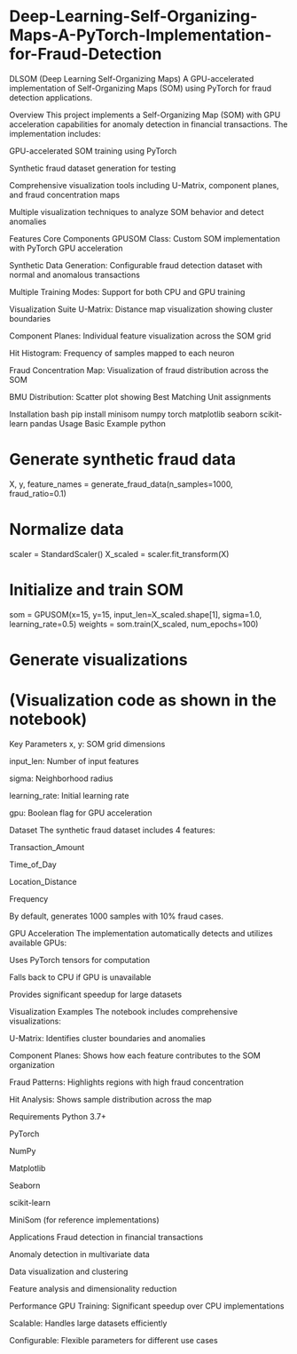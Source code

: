 # Deep-Learning-Self-Organizing-Maps-A-PyTorch-Implementation-for-Fraud-Detection
DLSOM (Deep Learning Self-Organizing Maps)
A GPU-accelerated implementation of Self-Organizing Maps (SOM) using PyTorch for fraud detection applications.

Overview
This project implements a Self-Organizing Map (SOM) with GPU acceleration capabilities for anomaly detection in financial transactions. The implementation includes:

GPU-accelerated SOM training using PyTorch

Synthetic fraud dataset generation for testing

Comprehensive visualization tools including U-Matrix, component planes, and fraud concentration maps

Multiple visualization techniques to analyze SOM behavior and detect anomalies

Features
Core Components
GPUSOM Class: Custom SOM implementation with PyTorch GPU acceleration

Synthetic Data Generation: Configurable fraud detection dataset with normal and anomalous transactions

Multiple Training Modes: Support for both CPU and GPU training

Visualization Suite
U-Matrix: Distance map visualization showing cluster boundaries

Component Planes: Individual feature visualization across the SOM grid

Hit Histogram: Frequency of samples mapped to each neuron

Fraud Concentration Map: Visualization of fraud distribution across the SOM

BMU Distribution: Scatter plot showing Best Matching Unit assignments

Installation
bash
pip install minisom numpy torch matplotlib seaborn scikit-learn pandas
Usage
Basic Example
python
# Generate synthetic fraud data
X, y, feature_names = generate_fraud_data(n_samples=1000, fraud_ratio=0.1)

# Normalize data
scaler = StandardScaler()
X_scaled = scaler.fit_transform(X)

# Initialize and train SOM
som = GPUSOM(x=15, y=15, input_len=X_scaled.shape[1], sigma=1.0, learning_rate=0.5)
weights = som.train(X_scaled, num_epochs=100)

# Generate visualizations
# (Visualization code as shown in the notebook)
Key Parameters
x, y: SOM grid dimensions

input_len: Number of input features

sigma: Neighborhood radius

learning_rate: Initial learning rate

gpu: Boolean flag for GPU acceleration

Dataset
The synthetic fraud dataset includes 4 features:

Transaction_Amount

Time_of_Day

Location_Distance

Frequency

By default, generates 1000 samples with 10% fraud cases.

GPU Acceleration
The implementation automatically detects and utilizes available GPUs:

Uses PyTorch tensors for computation

Falls back to CPU if GPU is unavailable

Provides significant speedup for large datasets

Visualization Examples
The notebook includes comprehensive visualizations:

U-Matrix: Identifies cluster boundaries and anomalies

Component Planes: Shows how each feature contributes to the SOM organization

Fraud Patterns: Highlights regions with high fraud concentration

Hit Analysis: Shows sample distribution across the map

Requirements
Python 3.7+

PyTorch

NumPy

Matplotlib

Seaborn

scikit-learn

MiniSom (for reference implementations)

Applications
Fraud detection in financial transactions

Anomaly detection in multivariate data

Data visualization and clustering

Feature analysis and dimensionality reduction

Performance
GPU Training: Significant speedup over CPU implementations

Scalable: Handles large datasets efficiently

Configurable: Flexible parameters for different use cases
